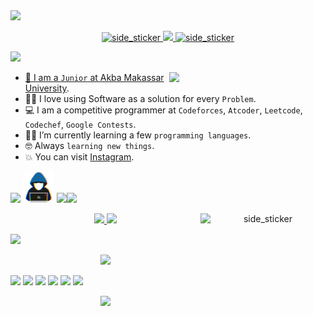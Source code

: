 <a href="https://github.com/RECTY45">
 <img src="https://user-images.githubusercontent.com/73097560/115834477-dbab4500-a447-11eb-908a-139a6edaec5c.gif"/>
<p align="center">
<img width=200px height=200px alt="side_sticker" src="https://media.giphy.com/media/TEnXkcsHrP4YedChhA/giphy.gif" />
<img src="https://readme-typing-svg.demolab.com?font=Press+Start+2P&size=30&pause=1000&vCenter=true&width=435&lines= *RECTY (フェリー)*">	
<img width=200px height=200px alt="side_sticker" src="https://media.giphy.com/media/TEnXkcsHrP4YedChhA/giphy.gif" />
</a>
</p>
<a href="https://github.com/RECTY45">
<img src="https://readme-typing-svg.demolab.com?font=Tilt+Prism&size=30&pause=1000000&color=38C2FF&vCenter=true&multiline=true&repeat=false&width=435&lines=ABOUT+ME++%3A">

<picture> <img align="right" src="https://github.com/7oSkaaa/7oSkaaa/blob/main/Images/Right_Side.gif?raw=true" width = 250px></picture>

- :school: I am a `Junior` at [Akba Makassar University](http://www.unitama.ac.id/).
- :technologist: I love using Software as a solution for every `Problem`.
- :computer: I am a competitive programmer at `Codeforces`, `Atcoder`, `Leetcode`, `Codechef`, `Google Contests`.
- :student: I’m currently learning a few `programming languages`.
- :nerd_face: Always `learning new things`.
- :boom: You can visit [Instagram](https://www.instagram.com/recty.exploit/).
 <img src="https://user-images.githubusercontent.com/73097560/115834477-dbab4500-a447-11eb-908a-139a6edaec5c.gif"/>
</a>
<img src = "https://github.com/0xAbdulKhalid/0xAbdulKhalid/raw/main/assets/mdImages/about_me.gif" width = 50px>
<img src = "https://github.com/7oSkaaa/7oSkaaa/blob/main/Images/Statistics.gif?raw=true" width = 50px><img src="https://readme-typing-svg.demolab.com?font=Tilt+Prism&size=30&pause=1000000&color=38C2FF&vCenter=true&multiline=true&repeat=false&width=435&lines=Github+Status+%3A"/>
<p align="center">
 <a href="https://github.com/RECTY45">
  <img height="180em" src="https://github-readme-stats.vercel.app/api?username=recty45&theme=algolia&hide_border=false&include_all_commits=true&count_private=true"/>
  <img align="right" width=200px height=200px alt="side_sticker" src="https://media.giphy.com/media/TEnXkcsHrP4YedChhA/giphy.gif" />
  <img height="180em" src="https://github-readme-stats.vercel.app/api/top-langs/?username=recty45&theme=algolia&hide_border=false&include_all_commits=false&count_private=false&layout=compact"/>  
</a>
 </p>
 <a href="https://github.com/RECTY45">
<img src="https://readme-typing-svg.demolab.com?font=Tilt+Prism&size=30&pause=10000&multiline=true&width=435&lines=🏆 Github Profile Trophy :">
<p align="center">
 <img src="https://github-profile-trophy.vercel.app/?username=RECTY45&theme=radical&no-frame=false&no-bg=true&margin-w=4"/>
</p>
</a>

<img src="https://readme-typing-svg.demolab.com?font=Tilt+Prism&pause=10000&multiline=true&width=435&lines=%F0%9F%8C%90+Socials+%3A"> 
<a href="https://facebook.com/ꧾꧾ"><img src="https://img.shields.io/badge/Facebook-%231877F2.svg?logo=Facebook&logoColor=white"></a> 
<a href="https://instagram.com/recty.exploit"> <img src="https://img.shields.io/badge/Instagram-%23E4405F.svg?logo=Instagram&logoColor=white"></a>
<a href="https://twitter.com/rectyexploit"><img src="https://img.shields.io/badge/Twitter-%231DA1F2.svg?logo=Twitter&logoColor=white"></a>
<img src="https://user-images.githubusercontent.com/73097560/115834477-dbab4500-a447-11eb-908a-139a6edaec5c.gif"/>
<a href="https://github.com/RECTY45">
<img src="https://readme-typing-svg.demolab.com?font=Tilt+Prism&size=30&pause=10000&multiline=true&width=435&lines=Random Dev Quote :">
<p align="center">
<img src="https://quotes-github-readme.vercel.app/api?type=horizontal&theme=radical"/>
</p>
</a>
